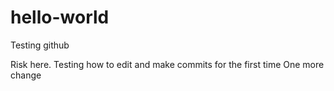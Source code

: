 # hello-world
Testing github

Risk here. Testing how to edit and make commits for the first time
 One more change
